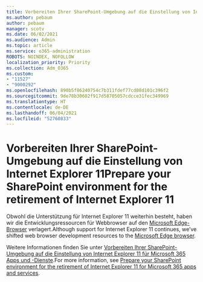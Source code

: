 ```yaml
---
title: Vorbereiten Ihrer SharePoint-Umgebung auf die Einstellung von Internet Explorer 11
ms.author: pebaum
author: pebaum
manager: scotv
ms.date: 06/02/2021
ms.audience: Admin
ms.topic: article
ms.service: o365-administration
ROBOTS: NOINDEX, NOFOLLOW
localization_priority: Priority
ms.collection: Adm_O365
ms.custom:
- "11527"
- "9000292"
ms.openlocfilehash: 890b5f86240754c7b311fdef77cd08d101c396f2
ms.sourcegitcommit: 9de78b30602f917d58705057cdcce31fec349969
ms.translationtype: HT
ms.contentlocale: de-DE
ms.lasthandoff: 06/04/2021
ms.locfileid: "52760833"
---
```

# <a name="prepare-your-sharepoint-environment-for-the-retirement-of-internet-explorer-11"></a><span data-ttu-id="f2d8e-102">Vorbereiten Ihrer SharePoint-Umgebung auf die Einstellung von Internet Explorer 11</span><span class="sxs-lookup"><span data-stu-id="f2d8e-102">Prepare your SharePoint environment for the retirement of Internet Explorer 11</span></span>

<span data-ttu-id="f2d8e-103">Obwohl die Unterstützung für Internet Explorer 11 weiterhin besteht, haben wir die Entwicklungsressourcen für Webbrowser auf den [Microsoft Edge-Browser](https://www.microsoft.com/edge/business) verlagert.</span><span class="sxs-lookup"><span data-stu-id="f2d8e-103">Although support for Internet Explorer 11 continues, we’ve shifted web browser development resources to the [Microsoft Edge browser](https://www.microsoft.com/edge/business).</span></span> 

<span data-ttu-id="f2d8e-104">Weitere Informationen finden Sie unter [Vorbereiten Ihrer SharePoint-Umgebung auf die Einstellung von Internet Explorer 11 für Microsoft 365 Apps und -Dienste](/sharepoint/prepare-ie11).</span><span class="sxs-lookup"><span data-stu-id="f2d8e-104">For more information, see [Prepare your SharePoint environment for the retirement of Internet Explorer 11 for Microsoft 365 apps and services](/sharepoint/prepare-ie11).</span></span>

